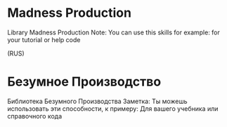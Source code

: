 # Madness Production
Library Madness Production
Note: You can use this skills for example: for your tutorial or help code

(RUS)

# Безумное Производство
Библиотека Безумного Производства
Заметка: Ты можешь использовать эти способности, к примеру: Для вашего учебника или справочного кода
